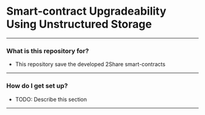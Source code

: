 # Smart-contract Upgradeability Using Unstructured Storage #
***

### What is this repository for? ###

* This repository save the developed 2Share smart-contracts
***
### How do I get set up? ###
* TODO: Describe this section
***
